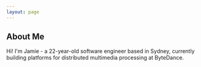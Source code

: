 ```yaml
---
layout: page
---
```


## About Me

Hi! I'm Jamie - a 22-year-old software engineer based in Sydney, currently building platforms for distributed multimedia processing at ByteDance. 

